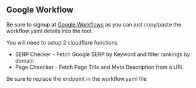 ## Google Workflow

Be sure to signup at [Google Workflows](https://cloud.google.com/workflows) as you can just copy/paste the workflow.yaml details into the tool.

You will need to setup 2 cloudflare functions
* SERP Checker - Fetch Google SERP by Keyword and filter rankings by domain
* Page Cheecker - Fetch Page Title and Meta Description from a URL

Be sure to replace the endpoint in the workflow.yaml file

